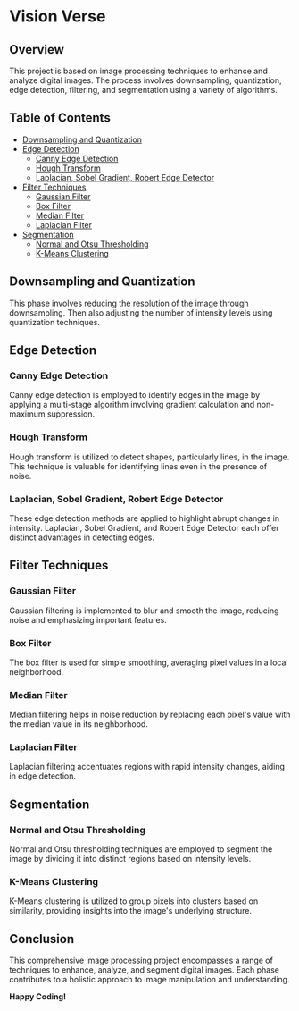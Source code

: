 # Vision Verse 

## Overview

This project is based on image processing techniques to enhance and analyze digital images. The process involves downsampling, quantization, edge detection, filtering, and segmentation using a variety of algorithms.

## Table of Contents

- [Downsampling and Quantization](#downsampling-and-quantization)
- [Edge Detection](#edge-detection)
  - [Canny Edge Detection](#canny-edge-detection)
  - [Hough Transform](#hough-transform)
  - [Laplacian, Sobel Gradient, Robert Edge Detector](#laplacian-sobel-gradient-robert-edge-detector)
- [Filter Techniques](#filter-techniques)
  - [Gaussian Filter](#gaussian-filter)
  - [Box Filter](#box-filter)
  - [Median Filter](#median-filter)
  - [Laplacian Filter](#laplacian-filter)
- [Segmentation](#segmentation)
  - [Normal and Otsu Thresholding](#normal-and-otsu-thresholding)
  - [K-Means Clustering](#k-means-clustering)

## Downsampling and Quantization

This phase involves reducing the resolution of the image through downsampling.
Then also adjusting the number of intensity levels using quantization techniques.

## Edge Detection

### Canny Edge Detection

Canny edge detection is employed to identify edges in the image by applying a multi-stage algorithm involving gradient calculation and non-maximum suppression.

### Hough Transform

Hough transform is utilized to detect shapes, particularly lines, in the image. This technique is valuable for identifying lines even in the presence of noise.

### Laplacian, Sobel Gradient, Robert Edge Detector

These edge detection methods are applied to highlight abrupt changes in intensity. Laplacian, Sobel Gradient, and Robert Edge Detector each offer distinct advantages in detecting edges.

## Filter Techniques

### Gaussian Filter

Gaussian filtering is implemented to blur and smooth the image, reducing noise and emphasizing important features.

### Box Filter

The box filter is used for simple smoothing, averaging pixel values in a local neighborhood.

### Median Filter

Median filtering helps in noise reduction by replacing each pixel's value with the median value in its neighborhood.

### Laplacian Filter

Laplacian filtering accentuates regions with rapid intensity changes, aiding in edge detection.

## Segmentation

### Normal and Otsu Thresholding

Normal and Otsu thresholding techniques are employed to segment the image by dividing it into distinct regions based on intensity levels.

### K-Means Clustering

K-Means clustering is utilized to group pixels into clusters based on similarity, providing insights into the image's underlying structure.

## Conclusion

This comprehensive image processing project encompasses a range of techniques to enhance, analyze, and segment digital images. Each phase contributes to a holistic approach to image manipulation and understanding.

**Happy Coding!**
